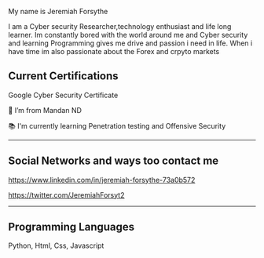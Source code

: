 

My name is Jeremiah Forsythe 

I am a Cyber security Researcher,technology enthusiast and life long learner. Im constantly bored with the world around me and Cyber security and learning Programming gives me drive and passion i need in life. When i have time im also passionate about the Forex and crpyto 
markets 

## Current Certifications

Google Cyber Security Certificate 
 

🏡 I’m from Mandan ND

📚 I'm currently learning Penetration testing and Offensive Security
 
---

## Social Networks and ways too contact me

https://www.linkedin.com/in/jeremiah-forsythe-73a0b572

https://twitter.com/JeremiahForsyt2

---

## Programming Languages
Python, Html, Css, Javascript 
